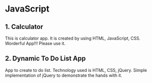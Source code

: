 # JavaScript

## 1. Calculator

This is calculator app. It is created by using HTML, JavaScript, CSS.
Worderful App!!! Please use it.

## 2. Dynamic To Do List App

App to create to do list. Technology used is HTML, CSS, jQuery.
Simple implementation of jQuery to demonstrate the hands with it.
